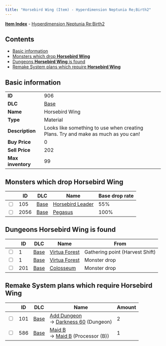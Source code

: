 ```yaml
---
title: "Horsebird Wing (Item) - Hyperdimension Neptunia Re;Birth2"
---
```


[**Item Index**](/neptunia/rb2/item/index.html) - [Hyperdimension Neptunia Re;Birth2](/neptunia/rb2)

## Contents

- [Basic information](#basic-information)
- [Monsters which drop **Horsebird Wing**](#monsters-which-drop-horsebird-wing)
- [Dungeons **Horsebird Wing** is found](#dungeons-horsebird-wing-is-found)
- [Remake System plans which require **Horsebird Wing**](#remake-system-plans-which-require-horsebird-wing)

## Basic information

|   |   |
| -- | -- |
| **ID** | 906 |
| **DLC** | [Base](/neptunia/rb2/dlc/0-base.html) |
| **Name** | Horsebird Wing |
| **Type** | Material |
| **Description** | Looks like something to use when creating Plans. Try and make as much as you can! |
| **Buy Price** | 0 |
| **Sell Price** | 202 |
| **Max inventory** | 99 |

## Monsters which drop **Horsebird Wing**

|    | ID | DLC | Name | Base drop rate |
| -- | -- | --- | ---- | -------------- |
| <input type="checkbox" id="rb2-monster-0-105" class="trackbox" /> | 105 | [Base](/neptunia/rb2/dlc/0-base.html) | [Horsebird Leader](/neptunia/rb2/monster/0-105-horsebird-leader.html) | 55% |
| <input type="checkbox" id="rb2-monster-0-2056" class="trackbox" /> | 2056 | [Base](/neptunia/rb2/dlc/0-base.html) | [Pegasus](/neptunia/rb2/monster/0-2056-pegasus.html) | 100% |

## Dungeons **Horsebird Wing** is found

|    | ID | DLC | Name | From |
| -- | -- | --- | ---- | ---- |
| <input type="checkbox" id="rb2-dungeon-0-1" class="trackbox" /> | 1 | [Base](/neptunia/rb2/dlc/0-base.html) | [Virtua Forest](/neptunia/rb2/dungeon/0-1-virtua-forest.html) | Gathering point (Harvest Shift) |
| <input type="checkbox" id="rb2-dungeon-0-1" class="trackbox" /> | 1 | [Base](/neptunia/rb2/dlc/0-base.html) | [Virtua Forest](/neptunia/rb2/dungeon/0-1-virtua-forest.html) | Monster drop |
| <input type="checkbox" id="rb2-dungeon-0-201" class="trackbox" /> | 201 | [Base](/neptunia/rb2/dlc/0-base.html) | [Colosseum](/neptunia/rb2/dungeon/0-201-colosseum.html) | Monster drop |

## Remake System plans which require **Horsebird Wing**

|    | ID | DLC | Name | Amount |
| -- | -- | --- | ---- | ------ |
| <input type="checkbox" id="rb2-remake-0-101" class="trackbox" /> | 101 | [Base](/neptunia/rb2/dlc/0-base.html) | [Add Dungeon](/neptunia/rb2/remake/0-101-add-dungeon.html)<br />→ [Darkness 60](/neptunia/rb2/dungeon/0-2-darkness-60.html) (Dungeon) | 2 |
| <input type="checkbox" id="rb2-remake-0-586" class="trackbox" /> | 586 | [Base](/neptunia/rb2/dlc/0-base.html) | [Maid B](/neptunia/rb2/remake/0-586-maid-b.html)<br />→ [Maid B](/neptunia/rb2/item/0-3443-maid-b.html) (Processor (B)) | 1 |